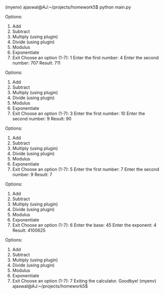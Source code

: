 (myenv) ajaswal@AJ:~/projects/homework5$ python main.py

Options:
1. Add
2. Subtract
3. Multiply (using plugin)
4. Divide (using plugin)
5. Modulus
6. Exponentiate
7. Exit
Choose an option (1-7): 1
Enter the first number: 4
Enter the second number: 707
Result: 711

Options:
1. Add
2. Subtract
3. Multiply (using plugin)
4. Divide (using plugin)
5. Modulus
6. Exponentiate
7. Exit
Choose an option (1-7): 3
Enter the first number: 10
Enter the second number: 9
Result: 90

Options:
1. Add
2. Subtract
3. Multiply (using plugin)
4. Divide (using plugin)
5. Modulus
6. Exponentiate
7. Exit
Choose an option (1-7): 5
Enter the first number: 7
Enter the second number: 9
Result: 7

Options:
1. Add
2. Subtract
3. Multiply (using plugin)
4. Divide (using plugin)
5. Modulus
6. Exponentiate
7. Exit
Choose an option (1-7): 6
Enter the base: 45
Enter the exponent: 4
Result: 4100625

Options:
1. Add
2. Subtract
3. Multiply (using plugin)
4. Divide (using plugin)
5. Modulus
6. Exponentiate
7. Exit
Choose an option (1-7): 7
Exiting the calculator. Goodbye!
(myenv) ajaswal@AJ:~/projects/homework5$ 
